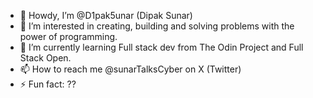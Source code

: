 - 👋 Howdy, I’m @D1pak5unar (Dipak Sunar)
- 👀 I’m interested in creating, building and solving problems with the power of programming.
- 🌱 I’m currently learning Full stack dev from The Odin Project and Full Stack Open.
- 📫 How to reach me @sunarTalksCyber on X (Twitter)
- ⚡ Fun fact: ??
<!---
D1pak5unar/D1pak5unar is a ✨ special ✨ repository because its `README.md` (this file) appears on your GitHub profile.
You can click the Preview link to take a look at your changes.
--->
